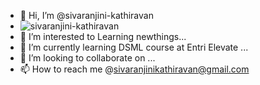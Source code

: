- 👋 Hi, I’m @sivaranjini-kathiravan
- ![sivaranjini-kathiravan](sivaranjini-kathiravan)
- 👀 I’m interested to Learning newthings...
- 🌱 I’m currently learning DSML course at Entri Elevate ...
- 💞️ I’m looking to collaborate on ...
- 📫 How to reach me @sivaranjinikathiravan@gmail.com
  


<!---
sivaranjini-kathiravan/sivaranjini-kathiravan is a ✨ special ✨ repository because its `README.md` (this file) appears on your GitHub profile.
You can click the Preview link to take a look at your changes.
--->
